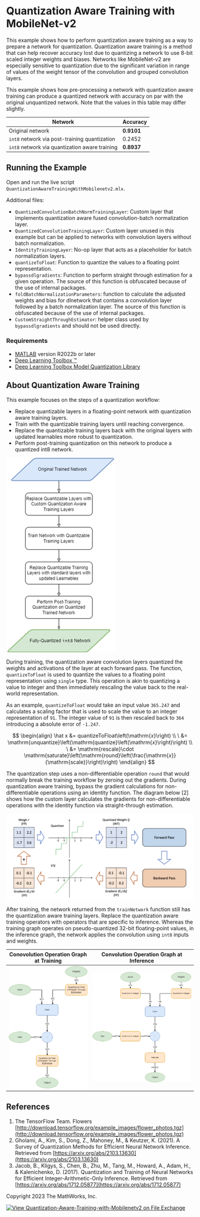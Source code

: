 # Quantization Aware Training with MobileNet-v2

This example shows how to perform quantization aware training as a way to prepare a network for quantization. Quantization aware training is a method that can help recover accuracy lost due to quantizing a network to use 8-bit scaled integer weights and biases. Networks like MobileNet-v2 are especially sensitive to quantization due to the significant variation in range of values of the weight tensor of the convolution and grouped convolution layers.

This example shows how pre-processing a network with quantization aware training can produce a quantized network with accuracy on par with the original unquantized network. Note that the values in this table may differ slightly.

| Network      | Accuracy |
| ----------- | ----------- |
| Original network      | **0.9101**       |
| `int8` network via post-training quantization   | 0.2452        |
| `int8` network via quantization aware training   | **0.8937**        |

## **Running the Example**

Open and run the live script `QuantizationAwareTrainingWithMobilenetv2.mlx`.

Additional files:

- `QuantizedConvolutionBatchNormTrainingLayer`: Custom layer that implements quantization aware fused convolution-batch normalization layer.
- `QuantizedConvolutionTrainingLayer`: Custom layer unused in this example but can be applied to networks with convolution layers without batch normalization.
- `IdentityTrainingLayer`: No-op layer that acts as a placeholder for batch normalization layers.
- `quantizeToFloat`: Function to quantize the values to a floating point representation.
- `bypassdlgradients`: Function to perform straight through estimation for a given operation. The source of this function is obfuscated because of the use of internal packages.
- `foldBatchNormalizationParameters`: function to calculate the adjusted weights and bias for dlnetwork that contains a convolution layer followed by a batch normalization layer. The source of this function is obfuscated because of the use of internal packages.
- `CustomStraightThroughEstimator`: helper class used by `bypassdlgradients` and should not be used directly.

### Requirements

- [MATLAB](https://www.mathworks.com/products/matlab.html) version R2022b or later
- [Deep Learning Toolbox  &trade;](https://www.mathworks.com/products/deep-learning.html)
- [Deep Learning Toolbox Model Quantization Library](https://www.mathworks.com/matlabcentral/fileexchange/74614-deep-learning-toolbox-model-quantization-library)

## About Quantization Aware Training

This example focuses on the steps of a quantization workflow:

- Replace quantizable layers in a floating-point network with quantization aware training layers.
- Train with the quantizable training layers until reaching convergence.
- Replace the quantizable training layers back with the original layers with updated learnables more robust to quantization.
- Perform post-training quantization on this network to produce a quantized int8 network.

![Quantization Aware Workflow Steps](./images/qat_workflow.png)

During training, the quantization aware convolution layers quantized the weights and activations of the layer at each forward pass. The function, `quantizeToFloat` is used to quantize the values to a floating point representation using `single` type. This operation is akin to quantizing a value to integer and then immediately rescaling the value back to the real-world representation.

As an example, `quantizeToFloat`  would take an input value `365.247` and calculates a scaling factor that is used to scale the value to an integer representation of `91`. The integer value of `91` is then rescaled back to `364` introducing a absolute error of `-1.247`.

$$
\begin{align}
\hat x &=  quantizeToFloat\left(\mathrm{𝑥}\right) \\
\ &= \mathrm{unquantize}\left(\mathrm{quantize}\left(\mathrm{𝑥}\right)\right) \\
\ &= \mathrm{rescale}\cdot \mathrm{saturate}\left(\mathrm{round}\left(\frac{\mathrm{𝑥}}{\mathrm{scale}}\right)\right)
\end{align}
$$

The quantization step uses a non-differentiable operation `round` that would normally break the training workflow by zeroing out the gradients. During quantization aware training, bypass the gradient calculations for non-differentiable operations using an identity function. The diagram below \[2\] shows how the custom layer calculates the gradients for non-differentiable operations with the identity function via straight-through estimation.

![Straight Through Estimation](./images/ste.png)

After training, the network returned from the `trainNetwork` function still has the quantization aware training layers. Replace the quantization aware training operators with operators that are specific to inference. Whereas the training graph operates on pseudo-quantized 32-bit floating-point values, in the inference graph, the network applies the convolution using `int8` inputs and weights.

| Conovolution Operation Graph at Training   | Convolution Operation Graph at Inference |
| ----------- | ----------- |
| ![Quantized operators during training](./images/quantized_training.png)   | ![Quantized operators during inference](./images/quantized_inference.png)|

## **References**

1. The TensorFlow Team. Flowers [http://download.tensorflow.org/example_images/flower_photos.tgz](http://download.tensorflow.org/example_images/flower_photos.tgz)
2. Gholami, A., Kim, S., Dong, Z., Mahoney, M., & Keutzer, K. (2021). A Survey of Quantization Methods for Efficient Neural Network Inference. Retrieved from [https://arxiv.org/abs/2103.13630](https://arxiv.org/abs/2103.13630)
3. Jacob, B., Kligys, S., Chen, B., Zhu, M., Tang, M., Howard, A., Adam, H., & Kalenichenko, D. (2017). Quantization and Training of Neural Networks for Efficient Integer-Arithmetic-Only Inference. Retrieved from [https://arxiv.org/abs/1712.05877](https://arxiv.org/abs/1712.05877)

Copyright 2023 The MathWorks, Inc.

[![View Quantization-Aware-Training-with-Mobilenetv2 on File Exchange](https://www.mathworks.com/matlabcentral/images/matlab-file-exchange.svg)](https://www.mathworks.com/matlabcentral/fileexchange/74614-deep-learning-toolbox-model-quantization-library)<!---TODO: update link-->
